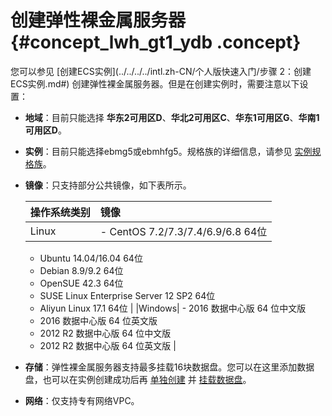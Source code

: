 # 创建弹性裸金属服务器 {#concept_lwh_gt1_ydb .concept}

您可以参见 [创建ECS实例](../../../../intl.zh-CN/个人版快速入门/步骤 2：创建ECS实例.md#) 创建弹性裸金属服务器。但是在创建实例时，需要注意以下设置：

-   **地域**：目前只能选择 **华东2可用区D**、**华北2可用区C**、**华东1可用区G**、**华南1可用区D**。
-   **实例**：目前只能选择ebmg5或ebmhfg5。规格族的详细信息，请参见 [实例规格族](../../../../intl.zh-CN/产品简介/实例规格族.md#)。
-   **镜像**：只支持部分公共镜像，如下表所示。

    |操作系统类别|镜像|
    |:-----|:-|
    |Linux|     -   CentOS 7.2/7.3/7.4/6.9/6.8 64位
    -   Ubuntu 14.04/16.04 64位
    -   Debian 8.9/9.2 64位
    -   OpenSUE 42.3 64位
    -   SUSE Linux Enterprise Server 12 SP2 64位
    -   Aliyun Linux 17.1 64位
 |
    |Windows|     -   2016 数据中心版 64 位中文版
    -   2016 数据中心版 64 位英文版
    -   2012 R2 数据中心版 64 位中文版
    -   2012 R2 数据中心版 64 位英文版
 |

-   **存储**：弹性裸金属服务器支持最多挂载16块数据盘。您可以在这里添加数据盘，也可以在实例创建成功后再 [单独创建](intl.zh-CN/用户指南/云盘/创建云盘.md#) 并 [挂载数据盘](intl.zh-CN/用户指南/云盘/挂载云盘.md#)。
-   **网络**：仅支持专有网络VPC。


